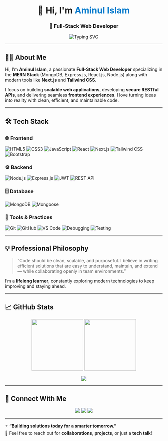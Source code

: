 <h1 align="center">👋 Hi, I'm <span style="color:#007ACC;">Aminul Islam</span></h1>
<h3 align="center">🚀 Full-Stack Web Developer</h3>

<p align="center">
  <img src="https://readme-typing-svg.demolab.com?font=Fira+Code&size=22&pause=1000&center=true&vCenter=true&width=600&lines=Passionate+MERN+Stack+Developer;Frontend+%26+Backend+Problem+Solver;Clean+%26+Scalable+Code+Enthusiast;Lifelong+Learner+%F0%9F%93%9A" alt="Typing SVG" />
</p>

---

## 👨‍💻 About Me

Hi, I’m **Aminul Islam**, a passionate **Full-Stack Web Developer** specializing in the **MERN Stack** (MongoDB, Express.js, React.js, Node.js) along with modern tools like **Next.js** and **Tailwind CSS**.

I focus on building **scalable web applications**, developing **secure RESTful APIs**, and delivering seamless **frontend experiences**. I love turning ideas into reality with clean, efficient, and maintainable code.

---

## 🛠️ Tech Stack

### 🌐 Frontend  
![HTML5](https://img.shields.io/badge/HTML5-E34F26?logo=html5&logoColor=white)
![CSS3](https://img.shields.io/badge/CSS3-1572B6?logo=css3&logoColor=white)
![JavaScript](https://img.shields.io/badge/JavaScript-F7DF1E?logo=javascript&logoColor=black)
![React](https://img.shields.io/badge/React-61DAFB?logo=react&logoColor=black)
![Next.js](https://img.shields.io/badge/Next.js-000000?logo=nextdotjs&logoColor=white)
![Tailwind CSS](https://img.shields.io/badge/Tailwind_CSS-38B2AC?logo=tailwind-css&logoColor=white)
![Bootstrap](https://img.shields.io/badge/Bootstrap-7952B3?logo=bootstrap&logoColor=white)

### ⚙️ Backend  
![Node.js](https://img.shields.io/badge/Node.js-339933?logo=node.js&logoColor=white)
![Express.js](https://img.shields.io/badge/Express.js-000000?logo=express&logoColor=white)
![JWT](https://img.shields.io/badge/JWT-black?logo=jsonwebtokens&logoColor=white)
![REST API](https://img.shields.io/badge/REST%20API-005571?logo=fastapi&logoColor=white)

### 🗄️ Database  
![MongoDB](https://img.shields.io/badge/MongoDB-47A248?logo=mongodb&logoColor=white)
![Mongoose](https://img.shields.io/badge/Mongoose-880000?logo=mongoose&logoColor=white)

### 🧰 Tools & Practices  
![Git](https://img.shields.io/badge/Git-F05032?logo=git&logoColor=white)
![GitHub](https://img.shields.io/badge/GitHub-181717?logo=github&logoColor=white)
![VS Code](https://img.shields.io/badge/VS_Code-007ACC?logo=visualstudiocode&logoColor=white)
![Debugging](https://img.shields.io/badge/Debugging-ffcc00?logo=bugatti&logoColor=black)
![Testing](https://img.shields.io/badge/Testing-2E7D32?logo=jest&logoColor=white)

---

## 💡 Professional Philosophy

> “Code should be clean, scalable, and purposeful. I believe in writing efficient solutions that are easy to understand, maintain, and extend — while collaborating openly in team environments.”

I’m a **lifelong learner**, constantly exploring modern technologies to keep improving and staying ahead.

---

## 📈 GitHub Stats

<p align="center">
  <img src="https://github-readme-stats.vercel.app/api?username=rarimon&show_icons=true&count_private=true&theme=tokyonight" height="165" />
  <img src="https://streak-stats.demolab.com?user=rarimon&theme=tokyonight" height="165" />
</p>

<p align="center">
  <img src="https://github-readme-stats.vercel.app/api/top-langs/?username=rarimon&layout=compact&theme=tokyonight" />
</p>

---

## 🤝 Connect With Me

<p align="center">
  <a href="https://www.linkedin.com/in/aminulwebdeveloper/"><img src="https://img.shields.io/badge/-LinkedIn-0A66C2?logo=linkedin&logoColor=white&style=for-the-badge" /></a>
  <a href="https://www.facebook.com/mdrimon.islam.9659283"><img src="https://img.shields.io/badge/-Facebook-1877F2?logo=facebook&logoColor=white&style=for-the-badge" /></a>
  <a href="https://stackoverflow.com/users/21302049/aminul-islam"><img src="https://img.shields.io/badge/-StackOverflow-F58025?logo=stackoverflow&logoColor=white&style=for-the-badge" /></a>
</p>

---

⭐ **“Building solutions today for a smarter tomorrow.”**  
💬 Feel free to reach out for **collaborations**, **projects**, or just a **tech talk**!
